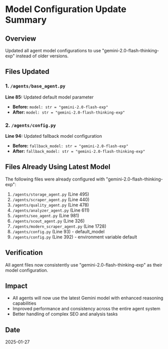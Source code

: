 # Model Configuration Update Summary

## Overview
Updated all agent model configurations to use "gemini-2.0-flash-thinking-exp" instead of older versions.

## Files Updated

### 1. `/agents/base_agent.py`
**Line 85:** Updated default model parameter
- **Before:** `model: str = "gemini-2.0-flash-exp"`
- **After:** `model: str = "gemini-2.0-flash-thinking-exp"`

### 2. `/agents/config.py`
**Line 94:** Updated fallback model configuration
- **Before:** `fallback_model: str = "gemini-2.0-flash-exp"`
- **After:** `fallback_model: str = "gemini-2.0-flash-thinking-exp"`

## Files Already Using Latest Model
The following files were already configured with "gemini-2.0-flash-thinking-exp":

1. `/agents/storage_agent.py` (Line 495)
2. `/agents/scraper_agent.py` (Line 440) 
3. `/agents/quality_agent.py` (Line 478)
4. `/agents/analyzer_agent.py` (Line 611)
5. `/agents/seo_agent.py` (Line 981)
6. `/agents/scout_agent.py` (Line 326)
7. `/agents/modern_scraper_agent.py` (Line 1728)
8. `/agents/config.py` (Line 93) - default_model
9. `/agents/config.py` (Line 392) - environment variable default

## Verification
All agent files now consistently use "gemini-2.0-flash-thinking-exp" as their model configuration.

## Impact
- All agents will now use the latest Gemini model with enhanced reasoning capabilities
- Improved performance and consistency across the entire agent system
- Better handling of complex SEO and analysis tasks

## Date
2025-01-27